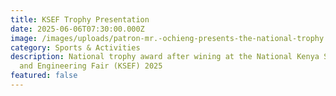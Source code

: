 ```yaml
---
title: KSEF Trophy Presentation
date: 2025-06-06T07:30:00.000Z
image: /images/uploads/patron-mr.-ochieng-presents-the-national-trophy.jpg
category: Sports & Activities
description: National trophy award after wining at the National Kenya Science
  and Engineering Fair (KSEF) 2025
featured: false
---
```

